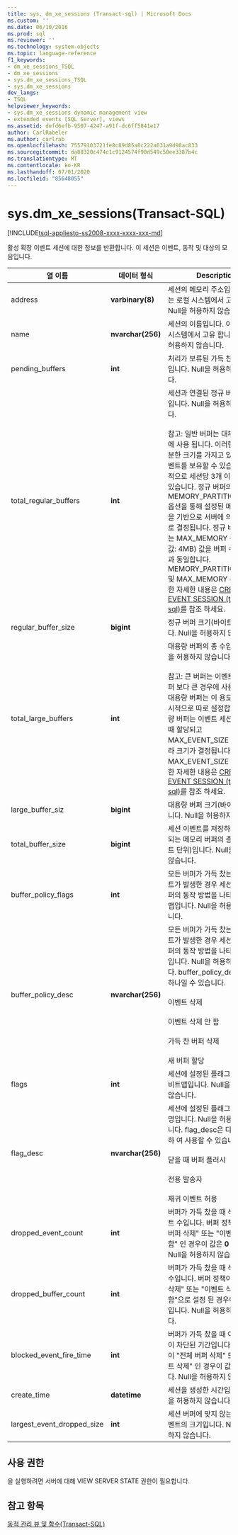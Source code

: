 ```yaml
---
title: sys. dm_xe_sessions (Transact-sql) | Microsoft Docs
ms.custom: ''
ms.date: 06/10/2016
ms.prod: sql
ms.reviewer: ''
ms.technology: system-objects
ms.topic: language-reference
f1_keywords:
- dm_xe_sessions_TSQL
- dm_xe_sessions
- sys.dm_xe_sessions_TSQL
- sys.dm_xe_sessions
dev_langs:
- TSQL
helpviewer_keywords:
- sys.dm_xe_sessions dynamic management view
- extended events [SQL Server], views
ms.assetid: defd6efb-9507-4247-a91f-dc6ff5841e17
author: CarlRabeler
ms.author: carlrab
ms.openlocfilehash: 75579103721fe8c89d85a0c222a631a9d98ac833
ms.sourcegitcommit: da88320c474c1c9124574f90d549c50ee3387b4c
ms.translationtype: MT
ms.contentlocale: ko-KR
ms.lasthandoff: 07/01/2020
ms.locfileid: "85648055"
---
```

# <a name="sysdm_xe_sessions-transact-sql"></a>sys.dm_xe_sessions(Transact-SQL)
[!INCLUDE[tsql-appliesto-ss2008-xxxx-xxxx-xxx-md](../../includes/applies-to-version/sqlserver.md)]

  활성 확장 이벤트 세션에 대한 정보를 반환합니다. 이 세션은 이벤트, 동작 및 대상의 모음입니다.  
    
|열 이름|데이터 형식|Description|  
|-----------------|---------------|-----------------|  
|address|**varbinary(8)**|세션의 메모리 주소입니다. 주소는 로컬 시스템에서 고유 합니다. Null을 허용하지 않습니다.|  
|name|**nvarchar(256)**|세션의 이름입니다. 이름은 로컬 시스템에서 고유 합니다. Null을 허용하지 않습니다.|  
|pending_buffers|**int**|처리가 보류된 가득 찬 버퍼의 수입니다. Null을 허용하지 않습니다.|  
|total_regular_buffers|**int**|세션과 연결된 정규 버퍼의 총 수입니다. Null을 허용하지 않습니다.<br /><br /> 참고: 일반 버퍼는 대부분의 시간에 사용 됩니다. 이러한 버퍼는 충분한 크기를 가지고 있어 많은 이벤트를 보유할 수 있습니다. 일반적으로 세션당 3개 이상의 버퍼가 있습니다. 정규 버퍼의 수는 MEMORY_PARTITION_MODE 옵션을 통해 설정된 메모리 분할을 기반으로 서버에 의해 자동으로 결정됩니다. 정규 버퍼의 크기는 MAX_MEMORY 옵션(기본값: 4MB) 값을 버퍼 수로 나눈 것과 동일합니다. MEMORY_PARTITION_MODE 및 MAX_MEMORY 옵션에 대 한 자세한 내용은 [CREATE EVENT SESSION &#40;transact-sql&#41;](../../t-sql/statements/create-event-session-transact-sql.md)를 참조 하세요.|  
|regular_buffer_size|**bigint**|정규 버퍼 크기(바이트 단위)입니다. Null을 허용하지 않습니다.|  
|total_large_buffers|**int**|대용량 버퍼의 총 수입니다. Null을 허용하지 않습니다.<br /><br /> 참고: 큰 버퍼는 이벤트가 정규 버퍼 보다 큰 경우에 사용 됩니다. 대용량 버퍼는 이 용도에 맞게 명시적으로 따로 설정합니다. 대용량 버퍼는 이벤트 세션이 시작될 때 할당되고 MAX_EVENT_SIZE 옵션에 따라 크기가 결정됩니다. MAX_EVENT_SIZE 옵션에 대 한 자세한 내용은 [CREATE EVENT SESSION &#40;transact-sql&#41;](../../t-sql/statements/create-event-session-transact-sql.md)를 참조 하세요.|  
|large_buffer_siz|**bigint**|대용량 버퍼 크기(바이트 단위)입니다. Null을 허용하지 않습니다.|  
|total_buffer_size|**bigint**|세션 이벤트를 저장하는 데 사용되는 메모리 버퍼의 총 크기(바이트 단위)입니다. Null을 허용하지 않습니다.|  
|buffer_policy_flags|**int**|모든 버퍼가 가득 찼는데 새 이벤트가 발생한 경우 세션 이벤트 버퍼의 동작 방법을 나타내는 비트맵입니다. Null을 허용하지 않습니다.|  
|buffer_policy_desc|**nvarchar(256)**|모든 버퍼가 가득 찼는데 새 이벤트가 발생한 경우 세션 이벤트 버퍼의 동작 방법을 나타내는 설명입니다.  Null을 허용하지 않습니다. buffer_policy_desc 다음 중 하나일 수 있습니다.<br /><br /> 이벤트 삭제<br /><br /> 이벤트 삭제 안 함<br /><br /> 가득 찬 버퍼 삭제<br /><br /> 새 버퍼 할당|  
|flags|**int**|세션에 설정된 플래그를 나타내는 비트맵입니다. Null을 허용하지 않습니다.|  
|flag_desc|**nvarchar(256)**|세션에 설정된 플래그에 대한 설명입니다.  Null을 허용하지 않습니다. flag_desc은 다음을 조합 하 여 사용할 수 있습니다.<br /><br /> 닫을 때 버퍼 플러시<br /><br /> 전용 발송자<br /><br /> 재귀 이벤트 허용|  
|dropped_event_count|**int**|버퍼가 가득 찼을 때 삭제된 이벤트 수입니다. 버퍼 정책이 "전체 버퍼 삭제" 또는 "이벤트 삭제 안 함" 인 경우이 값은 **0** 입니다. Null을 허용하지 않습니다.|  
|dropped_buffer_count|**int**|버퍼가 가득 찼을 때 삭제된 버퍼 수입니다. 버퍼 정책이 "이벤트 삭제" 또는 "이벤트 삭제 안 함"으로 설정 된 경우이 값은 **0** 입니다. Null을 허용하지 않습니다.|  
|blocked_event_fire_time|**int**|버퍼가 가득 찼을 때 이벤트 발생이 차단된 기간입니다. 버퍼 정책이 "전체 버퍼 삭제" 또는 "이벤트 삭제" 인 경우이 값은 **0** 입니다. Null을 허용하지 않습니다.|  
|create_time|**datetime**|세션을 생성한 시간입니다. Null을 허용하지 않습니다.|  
|largest_event_dropped_size|**int**|세션 버퍼에 맞지 않는 가장 큰 이벤트의 크기입니다. Null을 허용하지 않습니다.|  
  
## <a name="permissions"></a>사용 권한  
 을 실행하려면 서버에 대해 VIEW SERVER STATE 권한이 필요합니다.  
  
## <a name="see-also"></a>참고 항목  
 [동적 관리 뷰 및 함수&#40;Transact-SQL&#41;](~/relational-databases/system-dynamic-management-views/system-dynamic-management-views.md)  
  
  

